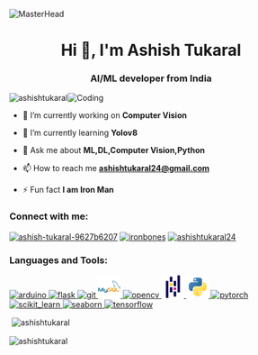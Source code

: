 ![MasterHead](https://img.freepik.com/free-photo/one-person-typing-computer-keyboard-night-generated-by-ai_188544-31047.jpg?t=st=1709288766~exp=1709292366~hmac=e1fd4873f3eaf49ff87c23888a87db4cf24ef0256868107c0c49e6ac6c338141&w=1060)
<h1 align="center">Hi 👋, I'm Ashish Tukaral</h1>
<h3 align="center">AI/ML developer from India</h3>
<img align="right" alt="Coding" width="400"  src="https://physicsgurukul.com/wp-content/uploads/2019/02/character-1.gif">

<p align="left"> <img src="https://komarev.com/ghpvc/?username=ashishtukaral&label=Profile%20views&color=0e75b6&style=flat" alt="ashishtukaral" /> </p>

- 🔭 I’m currently working on **Computer Vision**

- 🌱 I’m currently learning **Yolov8**

- 💬 Ask me about **ML,DL,Computer Vision,Python**

- 📫 How to reach me **ashishtukaral24@gmail.com**

- ⚡ Fun fact **I am Iron Man**

<h3 align="left">Connect with me:</h3>
<p align="left">
<a href="https://linkedin.com/in/ashish-tukaral-9627b6207" target="blank"><img align="center" src="https://raw.githubusercontent.com/rahuldkjain/github-profile-readme-generator/master/src/images/icons/Social/linked-in-alt.svg" alt="ashish-tukaral-9627b6207" height="30" width="40" /></a>
<a href="https://kaggle.com/ironbones" target="blank"><img align="center" src="https://raw.githubusercontent.com/rahuldkjain/github-profile-readme-generator/master/src/images/icons/Social/kaggle.svg" alt="ironbones" height="30" width="40" /></a>
<a href="https://www.hackerrank.com/ashishtukaral24" target="blank"><img align="center" src="https://raw.githubusercontent.com/rahuldkjain/github-profile-readme-generator/master/src/images/icons/Social/hackerrank.svg" alt="ashishtukaral24" height="30" width="40" /></a>
</p>

<h3 align="left">Languages and Tools:</h3>
<p align="left"> <a href="https://www.arduino.cc/" target="_blank" rel="noreferrer"> <img src="https://cdn.worldvectorlogo.com/logos/arduino-1.svg" alt="arduino" width="40" height="40"/> </a> <a href="https://flask.palletsprojects.com/" target="_blank" rel="noreferrer"> <img src="https://www.vectorlogo.zone/logos/pocoo_flask/pocoo_flask-icon.svg" alt="flask" width="40" height="40"/> </a> <a href="https://git-scm.com/" target="_blank" rel="noreferrer"> <img src="https://www.vectorlogo.zone/logos/git-scm/git-scm-icon.svg" alt="git" width="40" height="40"/> </a> <a href="https://www.mysql.com/" target="_blank" rel="noreferrer"> <img src="https://raw.githubusercontent.com/devicons/devicon/master/icons/mysql/mysql-original-wordmark.svg" alt="mysql" width="40" height="40"/> </a> <a href="https://opencv.org/" target="_blank" rel="noreferrer"> <img src="https://www.vectorlogo.zone/logos/opencv/opencv-icon.svg" alt="opencv" width="40" height="40"/> </a> <a href="https://pandas.pydata.org/" target="_blank" rel="noreferrer"> <img src="https://raw.githubusercontent.com/devicons/devicon/2ae2a900d2f041da66e950e4d48052658d850630/icons/pandas/pandas-original.svg" alt="pandas" width="40" height="40"/> </a> <a href="https://www.python.org" target="_blank" rel="noreferrer"> <img src="https://raw.githubusercontent.com/devicons/devicon/master/icons/python/python-original.svg" alt="python" width="40" height="40"/> </a> <a href="https://pytorch.org/" target="_blank" rel="noreferrer"> <img src="https://www.vectorlogo.zone/logos/pytorch/pytorch-icon.svg" alt="pytorch" width="40" height="40"/> </a> <a href="https://scikit-learn.org/" target="_blank" rel="noreferrer"> <img src="https://upload.wikimedia.org/wikipedia/commons/0/05/Scikit_learn_logo_small.svg" alt="scikit_learn" width="40" height="40"/> </a> <a href="https://seaborn.pydata.org/" target="_blank" rel="noreferrer"> <img src="https://seaborn.pydata.org/_images/logo-mark-lightbg.svg" alt="seaborn" width="40" height="40"/> </a> <a href="https://www.tensorflow.org" target="_blank" rel="noreferrer"> <img src="https://www.vectorlogo.zone/logos/tensorflow/tensorflow-icon.svg" alt="tensorflow" width="40" height="40"/> </a> </p>

<p>&nbsp;<img align="center" src="https://github-readme-stats.vercel.app/api?username=ashishtukaral&show_icons=true&locale=en" alt="ashishtukaral" /></p>

<p><img align="center" src="https://github-readme-streak-stats.herokuapp.com/?user=ashishtukaral&" alt="ashishtukaral" /></p>
